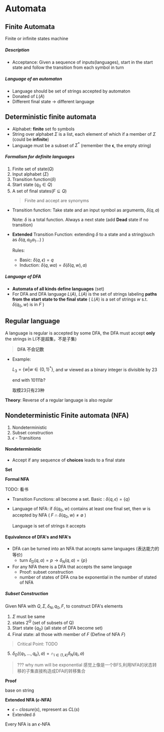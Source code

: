 # Automata

## Finite Automata 

Finite or infinite states machine

##### Description

- Acceptance: Given a sequence of inputs(languages), start in the start state and follow the transition from each symbol in turn

##### Language of an automaton

- Language should be set of strings accepted by automaton
- Donated of $L(A)$
- Different final state $\to$ different language

## Deterministic finite automata

- Alphabet: **finite** set fo symbols
- String over alphabet $\Sigma$ is a list, each element of which if a member of $\Sigma$ (could be **infinite**)
- Language must be a subset of $\Sigma^*$ (remember the $\bm{\epsilon}$, the empty string)

##### Formalism for definite languages

1. Finite set of state($Q$)
2. Input alphabet  ($\Sigma$)
3. Transition function($\delta$)
4. Start state ($q_0 \in Q$)
5. A set of final states($F \subseteq Q$)
    > Finite and accept are synonyms

- Transition function: Take state and an input symbol as arguments, $\delta(q, a)$

    Note: $\delta$ is a total function. Always a next state (add **Dead** state if no transition)

- **Extended** Transition Function: extending $\delta$ to a state and a string(such as $\delta(q, a_0a_1\dots)$ )

    Rules:
    - Basic: $\delta(q, \epsilon) = q$
    - Induction: $\delta(q, wa) = \delta(\delta(q, w), a)$

##### Language of DFA

- **Automata of all kinds define languages** (set)
- For DFA and DFA language $L(A)$, $L(A)$ is the set of strings labeling **paths from the start state to the final state** ( $L(A)$ is a set of strings $w$ s.t. $\delta(q_0, w)$ is in $F$ )

## Regular language

A language is regular is accepted by some DFA, the DFA must accept **only** the strings in L(不是超集，不是子集)

> **DFA 不会记数**

- Example:

    $L_3 = \{w | w \in \{0, 1\}^*\}$, and $w$ viewed as a binary integer is divisible by 23

    end with $10111b$?

    取模23只有23种

**Theory**: Reverse of a regular language is also regular

## Nondeterministic Finite automata (NFA)

1. Nondeterministic
2. Subset construction
3. $\epsilon$ - Transitions

#### Nondeterministic

- Accept if any sequence of **choices** leads to a final state

**Set**

**Formal NFA** 

TODO: 看书
- Transition Functions: all become a set. Basic : $\delta(q, \epsilon) = \{q\}$
- Language of NFA: 
    if $\delta(q_0, w)$ contains at least one final set, then $w$ is accepted by NFA ( $F \cap \delta(q_0, w) \neq \emptyset$ )

    Language is set of strings it accepts

#### Equivalence of DFA's and NFA's

- DFA can be turned into an NFA that accepts same languages (表达能力的等价)
    - turn $\delta_D(q, a) = p\to \delta_N(q, a) = \{p\}$
- For any NFA there is a DFA that accepts the same language
    - Proof: subset construction
    - number of states of DFA cna be exponential in the number of stated of NFA

##### Subset Construction

Given NFA with $Q, \Sigma, \delta_N, q_0, F$, to construct DFA's elements

1. $\Sigma$ must be same
2. states $2^{Q}$ (set of subsets of Q)
3. Start state $\{q_0\}$ (all state of DFA become set)
4. Final state: all those with member of $F$ (Define of NFA $F$)

    
> Critical Point:
> TODO 

5. $\delta_D(\{q_1, \dots, q_k\}, a) = \cap_{i\in (1, k)} \delta_N(q_i, a)$


> ??? why num will be exponential
> 感觉上像是一个BFS,利用NFA的状态转移的子集直接构造成DFA的转移集合

**Proof**

base on string

**Extended NFA ($\epsilon$-NFA)**

- $\epsilon-closure(s)$, represent as $CL(s)$
- Extended $\delta$


Every NFA is an $\epsilon$-NFA



